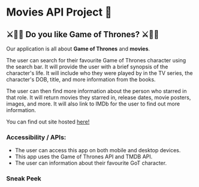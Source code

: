 # Movies API Project 🎥

##  ⚔️🤴👑 **Do you like Game of Thrones?**  ⚔️🤴👑

Our application is all about **Game of Thrones** and **movies**. 

The user can search for their favourite Game of Thrones character using the search bar. It will provide the user with a brief synopsis of the character's life. It will include who they were played by in the TV series, the character's DOB, title, and more information from the books.

The user can then find more information about the person who starred in that role. It will return movies they starred in, release dates, movie posters, images, and more. It will also link to IMDb for the user to find out more information. 

You can find out site hosted [here!](https://joe-lindie.github.io/Game-of-Thrones-Project/)

### **Accessibility / APIs:** 

- The user can access this app on both mobile and desktop devices. 
- This app uses the Game of Thrones API and TMDB API. 
- The user can information about their favourite GoT character. 

### **Sneak Peek** 